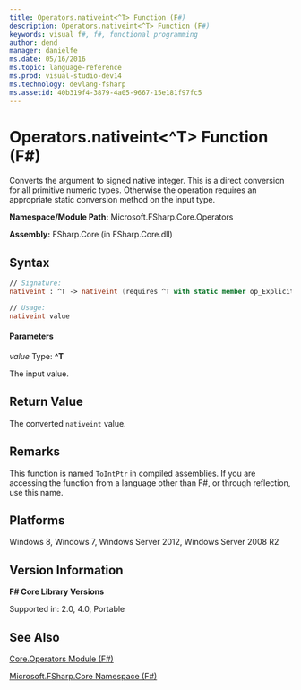 ```yaml
---
title: Operators.nativeint<^T> Function (F#)
description: Operators.nativeint<^T> Function (F#)
keywords: visual f#, f#, functional programming
author: dend
manager: danielfe
ms.date: 05/16/2016
ms.topic: language-reference
ms.prod: visual-studio-dev14
ms.technology: devlang-fsharp
ms.assetid: 40b319f4-3879-4a05-9667-15e181f97fc5
---
```


# Operators.nativeint<^T> Function (F#)

Converts the argument to signed native integer. This is a direct conversion for all primitive numeric types. Otherwise the operation requires an appropriate static conversion method on the input type.

**Namespace/Module Path:** Microsoft.FSharp.Core.Operators

**Assembly:** FSharp.Core (in FSharp.Core.dll)


## Syntax

```fsharp
// Signature:
nativeint : ^T -> nativeint (requires ^T with static member op_Explicit)

// Usage:
nativeint value
```

#### Parameters
*value*
Type: **^T**


The input value.

## Return Value

The converted `nativeint` value.

## Remarks
This function is named `ToIntPtr` in compiled assemblies. If you are accessing the function from a language other than F#, or through reflection, use this name.

## Platforms
Windows 8, Windows 7, Windows Server 2012, Windows Server 2008 R2

## Version Information
**F# Core Library Versions**

Supported in: 2.0, 4.0, Portable

## See Also
[Core.Operators Module &#40;F&#35;&#41;](Core.Operators-Module-%5BFSharp%5D.md)

[Microsoft.FSharp.Core Namespace &#40;F&#35;&#41;](Microsoft.FSharp.Core-Namespace-%5BFSharp%5D.md)
